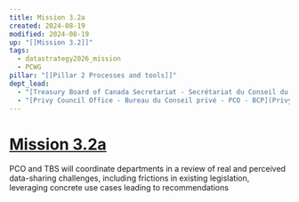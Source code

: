 ```yaml
---
title: Mission 3.2a
created: 2024-08-19
modified: 2024-08-19
up: "[[Mission 3.2]]"
tags:
  - datastrategy2026_mission
  - PCWG
pillar: "[[Pillar 2 Processes and tools]]"
dept_lead:
  - "[Treasury Board of Canada Secretariat - Secrétariat du Conseil du Trésor du Canada - TBS - SCT](Treasury%20Board%20of%20Canada%20Secretariat%20-%20Secr%C3%A9tariat%20du%20Conseil%20du%20Tr%C3%A9sor%20du%20Canada%20-%20TBS%20-%20SCT.md)"
  - "[Privy Council Office - Bureau du Conseil privé - PCO - BCP](Privy%20Council%20Office%20-%20Bureau%20du%20Conseil%20priv%C3%A9%20-%20PCO%20-%20BCP.md)"
---
```

# [Mission 3.2a](Mission%203.2a.md)
PCO and TBS will coordinate departments in a review of real and perceived data-sharing challenges, including frictions in existing legislation, leveraging concrete use cases leading to recommendations
